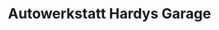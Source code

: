 ---
title: "Autowerkstatt Hardys Garage"
url: /luebeck/autowerkstatt-hardys-garage/
shop: Autowerkstatt
---